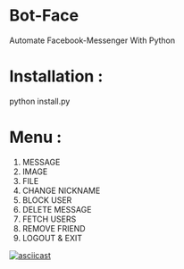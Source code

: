 # Bot-Face
Automate Facebook-Messenger With Python

# Installation :
python install.py

# Menu :
1) MESSAGE
2) IMAGE
3) FILE
4) CHANGE NICKNAME
5) BLOCK USER
6) DELETE MESSAGE
7) FETCH USERS
8) REMOVE FRIEND
00) LOGOUT & EXIT

[![asciicast](https://srv-file22.gofile.io/download/1UN5Ns/Screenshot_2020-06-17_22-51-41.png)](https://asciinema.org/a/CFAFTCkpvWxCm2811lQPqFurY)
